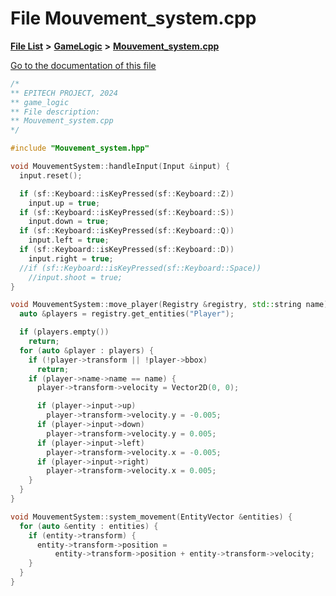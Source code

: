 

# File Mouvement\_system.cpp

[**File List**](files.md) **>** [**GameLogic**](dir_43a675281a639807a8e84134baca4472.md) **>** [**Mouvement\_system.cpp**](GameLogic_2Mouvement__system_8cpp.md)

[Go to the documentation of this file](GameLogic_2Mouvement__system_8cpp.md)


```C++
/*
** EPITECH PROJECT, 2024
** game_logic
** File description:
** Mouvement_system.cpp
*/

#include "Mouvement_system.hpp"

void MouvementSystem::handleInput(Input &input) {
  input.reset();

  if (sf::Keyboard::isKeyPressed(sf::Keyboard::Z))
    input.up = true;
  if (sf::Keyboard::isKeyPressed(sf::Keyboard::S))
    input.down = true;
  if (sf::Keyboard::isKeyPressed(sf::Keyboard::Q))
    input.left = true;
  if (sf::Keyboard::isKeyPressed(sf::Keyboard::D))
    input.right = true;
  //if (sf::Keyboard::isKeyPressed(sf::Keyboard::Space))
    //input.shoot = true;
}

void MouvementSystem::move_player(Registry &registry, std::string name) {
  auto &players = registry.get_entities("Player");

  if (players.empty())
    return;
  for (auto &player : players) {
    if (!player->transform || !player->bbox)
      return;
    if (player->name->name == name) {
      player->transform->velocity = Vector2D(0, 0);

      if (player->input->up)
        player->transform->velocity.y = -0.005;
      if (player->input->down)
        player->transform->velocity.y = 0.005;
      if (player->input->left)
        player->transform->velocity.x = -0.005;
      if (player->input->right)
        player->transform->velocity.x = 0.005;
    }
  }
}

void MouvementSystem::system_movement(EntityVector &entities) {
  for (auto &entity : entities) {
    if (entity->transform) {
      entity->transform->position =
          entity->transform->position + entity->transform->velocity;
    }
  }
}
```


